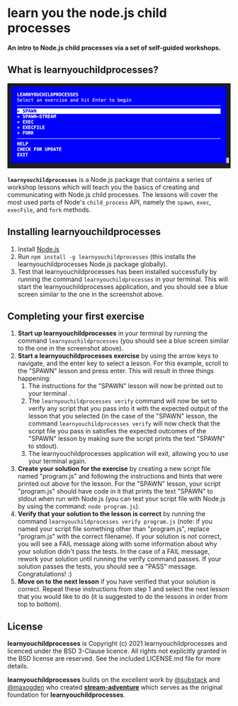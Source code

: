 # learn you the node.js child processes

**An intro to Node.js child processes via a set of self-guided workshops.**

## What is learnyouchildprocesses?

![Learn You The Node.js For Much Win!](learnyouchildprocesses.png)

<b><code>learnyouchildprocesses</code></b> is a Node.js package that contains a series of workshop lessons which will teach you the basics of creating and communicating with Node.js child processes. The lessons will cover the most used parts of Node's `child_process` API, namely the `spawn`, `exec`, `execFile`, and `fork` methods.

## Installing learnyouchildprocesses

1. Install [Node.js](http://nodejs.org/)
2. Run `npm install -g learnyouchildprocesses` (this installs the learnyouchildprocesses Node.js package globally).
3. Test that learnyouchildprocesses has been installed successfully by running the command `learnyouchildprocesses` in your terminal. This will start the learnyouchildprocesses application, and you should see a blue screen similar to the one in the screenshot above.

## Completing your first exercise

1. **Start up learnyouchildprocesses** in your terminal by running the command `learnyouchildprocesses` (you should see a blue screen similar to the one in the screenshot above).
2. **Start a learnyouchildprocesses exercise** by using the arrow keys to navigate, and the enter key to select a lesson. For this example, scroll to the "SPAWN" lesson and press enter. This will result in three things happening:
   1. The instructions for the "SPAWN" lesson will now be printed out to your terminal .
   2. The `learnyouchildprocesses verify` command will now be set to verify any script that you pass into it with the expected output of the lesson that you selected (in the case of the "SPAWN" lesson, the command `learnyouchildprocesses verify` will now check that the script file you pass in satisfies the expected outcomes of the "SPAWN" lesson by making sure the script prints the text "SPAWN" to stdout).
   3. The learnyouchildprocesses application will exit, allowing you to use your terminal again.
3. **Create your solution for the exercise** by creating a new script file named "program.js" and following the instructions and hints that were printed out above for the lesson. For the "SPAWN" lesson, your script "program.js" should have code in it that prints the text "SPAWN" to stdout when run with Node.js (you can test your script file with Node.js by using the command: `node program.js`).
4. **Verify that your solution to the lesson is correct** by running the command `learnyouchildprocesses verify program.js` (note: if you named your script file something other than "program.js", replace "program.js" with the correct filename). If your solution is not correct, you will see a FAIL message along with some information about why your solution didn't pass the tests. In the case of a FAIL message, rework your solution until running the verify command passes. If your solution passes the tests, you should see a "PASS" message. Congratulations! :)
5. **Move on to the next lesson** if you have verified that your solution is correct. Repeat these instructions from step 1 and select the next lesson that you would like to do (it is suggested to do the lessons in order from top to bottom).

## License

**learnyouchildprocesses** is Copyright (c) 2021 learnyouchildprocesses and licenced under the BSD 3-Clause licence. All rights not explicitly granted in the BSD license are reserved. See the included LICENSE.md file for more details.

**learnyouchildprocesses** builds on the excellent work by [@substack](https://github.com/substack) and [@maxogden](https://github.com/maxogden) who created **[stream-adventure](https://github.com/substack/stream-adventure)** which serves as the original foundation for **learnyouchildprocesses**.
